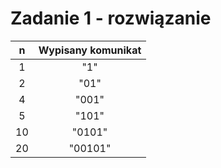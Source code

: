 # Zadanie 1 - rozwiązanie

|  n  | Wypisany komunikat |
| :-: | :----------------: |
|  1  |         "1"        |
|  2  |        "01"        |
|  4  |        "001"       |
|  5  |        "101"       |
|  10 |       "0101"       |
|  20 |       "00101"      |
